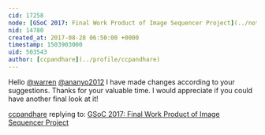 ```yaml
---
cid: 17258
node: [GSoC 2017: Final Work Product of Image Sequencer Project](../notes/ccpandhare/08-23-2017/gsoc-2017-final-work-product-of-image-sequencer-project)
nid: 14780
created_at: 2017-08-28 06:50:00 +0000
timestamp: 1503903000
uid: 503543
author: [ccpandhare](../profile/ccpandhare)
---
```


Hello [@warren](/profile/warren) [@ananyo2012](/profile/ananyo2012) I have made changes according to your suggestions. Thanks for your valuable time. I would appreciate if you could have another final look at it!

[ccpandhare](../profile/ccpandhare) replying to: [GSoC 2017: Final Work Product of Image Sequencer Project](../notes/ccpandhare/08-23-2017/gsoc-2017-final-work-product-of-image-sequencer-project)

